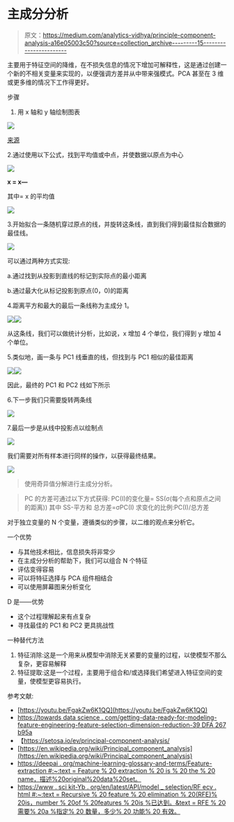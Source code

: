 # 主成分分析

> 原文：<https://medium.com/analytics-vidhya/principle-component-analysis-a16e05003c50?source=collection_archive---------15----------------------->

主要用于特征空间的降维，在不损失信息的情况下增加可解释性，这是通过创建一个新的不相关变量来实现的，以便强调方差并从中带来强模式。PCA 甚至在 3 维或更多维的情况下工作得更好。

步骤

1.  用 x 轴和 y 轴绘制图表

![](img/a82457d6bfa0278c3e8bfb5b5aa68197.png)

[来源](https://www.youtube.com/watch?v=FgakZw6K1QQ)

2.通过使用以下公式，找到平均值或中点，并使数据以原点为中心

![](img/bdb828821f57ef92f81a5fe117dbf843.png)

**x = x—**

其中= x 的平均值

![](img/3bc73ded23314d0870e73fbb0067404a.png)

3.开始拟合一条随机穿过原点的线，并旋转这条线，直到我们得到最佳拟合数据的最佳线。

![](img/51a2524183775a4fa06c432b096042ae.png)

可以通过两种方式实现:

a.通过找到从投影到直线的标记到实际点的最小距离

b.通过最大化从标记投影到原点(0，0)的距离

4.距离平方和最大的最后一条线称为主成分 1。

![](img/dd5185354146c2b6f6f12817097670cb.png)![](img/b1a7239c6c3dd385d58e6462161ee6bc.png)

从这条线，我们可以做统计分析，比如说，x 增加 4 个单位，我们得到 y 增加 4 个单位。

5.类似地，画一条与 PC1 线垂直的线，但找到与 PC1 相似的最佳距离

![](img/8af2be0987ebfc81ccd069b798faa57f.png)![](img/633c47f6b7111946aa4f733587e1e78a.png)

因此，最终的 PC1 和 PC2 线如下所示

6.下一步我们只需要旋转两条线

![](img/4bd5834b399bbb93be6fa1aa78b4d4d6.png)

7.最后一步是从线中投影点以绘制点

![](img/cba99895a3b9c71f5d2625bf631cda54.png)

我们需要对所有样本进行同样的操作，以获得最终结果。

![](img/d762838bea886ed22a7468e77d3dff7b.png)

> 使用奇异值分解进行主成分分析。

> PC 的方差可通过以下方式获得:
> PC(I)的变化量= SS(σ(每个点和原点之间的距离))
> 其中 SS-平方和
> 总方差=σPC(I)
> 求变化的比例:PC(I)/总方差

对于独立变量的 N 个变量，遵循类似的步骤，以二维的观点来分析它。

一个优势

*   与其他技术相比，信息损失将非常少
*   在主成分分析的帮助下，我们可以组合 N 个特征
*   评估变得容易
*   可以将特征选择与 PCA 组件相结合
*   可以使用屏幕图来分析变化

D 是——优势

*   这个过程理解起来有点复杂
*   寻找最佳的 PC1 和 PC2 更具挑战性

一种替代方法

1.  特征消除:这是一个用来从模型中消除无关紧要的变量的过程，以使模型不那么复杂，更容易解释
2.  特征提取:这是一个过程，主要用于组合和/或选择我们希望进入特征空间的变量，使模型更容易执行。

参考文献:

*   [https://youtu.be/FgakZw6K1QQ](https://youtu.be/FgakZw6K1QQ)
*   [https://towards data science . com/getting-data-ready-for-modeling-feature-engineering-feature-selection-dimension-reduction-39 DFA 267 b95a](https://towardsdatascience.com/getting-data-ready-for-modelling-feature-engineering-feature-selection-dimension-reduction-39dfa267b95a)
*   【https://setosa.io/ev/principal-component-analysis/ 
*   [https://en.wikipedia.org/wiki/Principal_component_analysis](https://en.wikipedia.org/wiki/Principal_component_analysis)
*   [https://deepai . org/machine-learning-glossary-and-terms/Feature-extraction #:~:text = Feature % 20 extraction % 20 is % 20 the % 20 name，描述%20original%20data%20set。](https://deepai.org/machine-learning-glossary-and-terms/feature-extraction#:~:text=Feature%20extraction%20is%20the%20name,describing%20the%20original%20data%20set.)
*   [https://www . sci kit-Yb . org/en/latest/API/model _ selection/RF ecv . html #:~:text = Recursive % 20 feature % 20 elimination % 20(RFE)% 20is，number % 20of % 20features % 20is %已达到。&text = RFE % 20 需要% 20a %指定% 20 数量，多少% 20 功能% 20 有效。](https://www.scikit-yb.org/en/latest/api/model_selection/rfecv.html#:~:text=Recursive%20feature%20elimination%20(RFE)%20is,number%20of%20features%20is%20reached.&text=RFE%20requires%20a%20specified%20number,how%20many%20features%20are%20valid.)